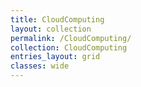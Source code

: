 ```yaml
---
title: CloudComputing
layout: collection
permalink: /CloudComputing/
collection: CloudComputing
entries_layout: grid
classes: wide
---
```

